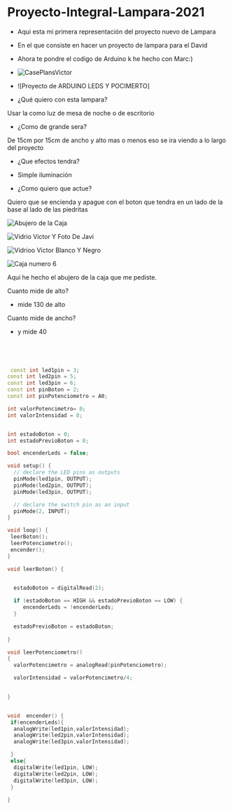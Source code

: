 # Proyecto-Integral-Lampara-2021

* Aqui esta mi primera representación del proyecto nuevo de Lampara

* En el que consiste en hacer un proyecto de lampara para el David 

* Ahora te pondre el codigo de Arduino k he hecho con Marc:)

* ![CasePlansVictor](https://raw.githubusercontent.com/XXDARKNIGHTXX/Proyecto-Integral-Lampara-2021/269936f4360b578557f9ade212bb5d039e2892b6/caseplansVictor.svg)

* ![Proyecto de ARDUINO LEDS Y POCIMERTO]

* ¿Qué quiero con esta lampara?

Usar la como luz de mesa de noche o de escritorio

* ¿Como de grande sera?

De 15cm por 15cm de ancho y alto mas o menos eso se ira viendo a lo largo del proyecto

* ¿Que efectos tendra?

 * Simple iluminación

* ¿Como quiero que actue?

Quiero que se encienda y apague con el boton que tendra en un lado de la base al lado de las piedritas

![Abujero de la Caja](https://raw.githubusercontent.com/XXDARKNIGHTXX/Proyecto-Integral-Lampara-2021/ab6b713f54ae19e59800ef9bedb5e0f763dadf49/Abujero.svg)

![Vidrio Victor Y Foto De Javi](https://raw.githubusercontent.com/XXDARKNIGHTXX/Proyecto-Integral-Lampara-2021/dbc21aa7893c9dce91d02dc8f0799030a8e94a4e/VIDRIO%20VICTOR.svg)

![Vidrioo Victor Blanco Y Negro](https://raw.githubusercontent.com/XXDARKNIGHTXX/Proyecto-Integral-Lampara-2021/31a5d05e8e484498d80fd7212daa0a0539baa431/VIDRIO%20VICTOR%2001.svg)

![Caja numero 6](https://raw.githubusercontent.com/XXDARKNIGHTXX/Proyecto-Integral-Lampara-2021/bbdf8886fee60ecdaa03b3dfdfa09bd984b10a92/caja%20dia%206.svg)



Aqui he hecho el abujero de la caja que me pediste.

Cuanto mide de alto?

* mide 130 de alto

Cuanto mide de ancho?

* y mide 40 





``` C++

  
  
  
 const int led1pin = 3;
const int led2pin = 5;
const int led3pin = 6;
const int pinBoton = 2;
const int pinPotenciometro = A0;

int valorPotencimetro= 0;
int valorIntensidad = 0;


int estadoBoton = 0;
int estadoPrevioBoton = 0;

bool encenderLeds = false;

void setup() {
  // declare the LED pins as outputs
  pinMode(led1pin, OUTPUT);
  pinMode(led2pin, OUTPUT);
  pinMode(led3pin, OUTPUT);  

  // declare the switch pin as an input
  pinMode(2, INPUT);
}

void loop() {
 leerBoton();
 leerPotenciometro(); 
 encender();
}

void leerBoton() {
  

  estadoBoton = digitalRead(2);

  if (estadoBoton == HIGH && estadoPrevioBoton == LOW) {
     encenderLeds = !encenderLeds;
  }

  estadoPrevioBoton = estadoBoton;
  
}

void leerPotenciometro()
{
  valorPotencimetro = analogRead(pinPotenciometro);

  valorIntensidad = valorPotencimetro/4;

 
}


void  encender() {
 if(encenderLeds){
  analogWrite(led1pin,valorIntensidad);
  analogWrite(led2pin,valorIntensidad);
  analogWrite(led3pin,valorIntensidad);

 }
 else{
  digitalWrite(led1pin, LOW);
  digitalWrite(led2pin, LOW);
  digitalWrite(led3pin, LOW);
 }
  
}

